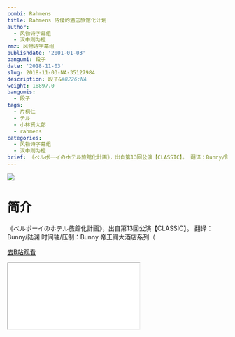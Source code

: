 ```yaml
---
combi: Rahmens
title: Rahmens 侍僮的酒店旅馆化计划
author:
  - 风物诗字幕组
  - 汉中则为橙
zmz: 风物诗字幕组
publishdate: '2001-01-03'
bangumi: 段子
date: '2018-11-03'
slug: 2018-11-03-NA-35127984
description: 段子&#8226;NA
weight: 18897.0
bangumis:
  - 段子
tags:
  - 片桐仁
  - テル
  - 小林贤太郎
  - rahmens
categories:
  - 风物诗字幕组
  - 汉中则为橙
brief: 《べルボーイのホテル旅館化計画》，出自第13回公演【CLASSIC】。 翻译：Bunny/陆渊 时间轴/压制：Bunny 帝王阁大酒店系列（
---
```

![](https://i.imgur.com/SeaL14T.jpg)
# 简介  
《べルボーイのホテル旅館化計画》，出自第13回公演【CLASSIC】。
翻译：Bunny/陆渊 时间轴/压制：Bunny
帝王阁大酒店系列（  

[去B站观看](https://www.bilibili.com/video/av35127984/)
<div class ="resp-container"><iframe class="testiframe" src="//player.bilibili.com/player.html?aid=35127984"", scrolling="no", allowfullscreen="true" > </iframe></div> 
